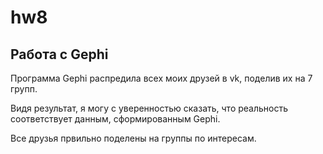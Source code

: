 # hw8
## Работа с Gephi

Программа Gephi распредила всех моих друзей в vk, поделив их на 7 групп. 

Видя результат, я могу с уверенностью сказать, что реальность соответствует данным, сформированным Gephi. 

Все друзья првильно поделены на группы по интересам.
